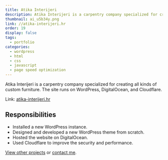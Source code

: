 ```yaml
---
title: Atika Interijeri
description: Atika Interijeri is a carpentry company specialized for creating all kinds of custom furniture. The site runs on WordPress, DigitalOcean, and Cloudflare.
thumbnail: ai_u5b34y.png
link: //atika-interijeri.hr
order: 19
display: false
tags:
  - portfolio
categories:
  - wordpress
  - html
  - css
  - javascript
  - page speed optimization
---
```


Atika Interijeri is a carpentry company specialized for creating all kinds of custom furniture. The site runs on WordPress, DigitalOcean, and Cloudflare.

Link: [atika-interijeri.hr](//atika-interijeri.hr)

## Responsibilities

- Installed a new WordPress instance.
- Designed and developed a new WordPress theme from scratch.
- Hosted the website on DigitalOcean.
- Used Cloudflare to improve the security and performance.

[View other projects](/portfolio/) or [contact me](/contact/).
